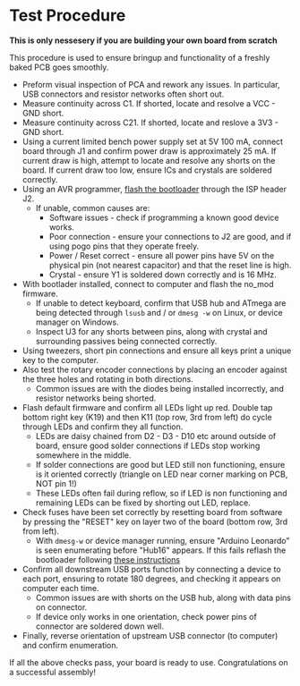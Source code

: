 # Test Procedure

__This is only nessesery if you are building your own board from scratch__

This procedure is used to ensure bringup and functionality of a freshly baked PCB goes smoothly. 

* Preform visual inspection of PCA and rework any issues. In particular, USB connectors and resistor networks often short out. 
* Measure continuity across C1. If shorted, locate and resolve a VCC - GND short. 
* Measure continuity across C21. If shorted, locate and reslove a 3V3 - GND short.
* Using a current limited bench power supply set at 5V 100 mA, connect board through J1 and confirm power draw is approximately 25 mA. If current draw is high, attempt to locate and resolve any shorts on the board. If current draw too low, ensure ICs and crystals are soldered correctly. 
* Using an AVR programmer, [flash the bootloader](Documents/firmware-install.md) through the ISP header J2.
	* If unable, common causes are:
		* Software issues - check if programming a known good device works.
		* Poor connection - ensure your connections to J2 are good, and if using pogo pins that they operate freely. 
		* Power / Reset correct - ensure all power pins have 5V on the physical pin (not nearest capacitor) and that the reset line is high. 
		* Crystal - ensure Y1 is soldered down correctly and is 16 MHz.
* With bootlader installed, connect to computer and flash the no_mod firmware. 
	* If unable to detect keyboard, confirm that USB hub and ATmega are being detected through `lsusb` and / or `dmesg -w` on Linux, or device manager on Windows. 
	* Inspect U3 for any shorts between pins, along with crystal and surrounding passives being connected correctly. 
* Using tweezers, short pin connections and ensure all keys print a unique key to the computer.
* Also test the rotary encoder connections by placing an encoder against the three holes and rotating in both directions.
	* Common issues are with the diodes being installed incorrectly, and resistor networks being shorted. 
* Flash default firmware and confirm all LEDs light up red. Double tap bottom right key (K19) and then K11 (top row, 3rd from left) do cycle through LEDs and confirm they all function. 
	* LEDs are daisy chained from D2 - D3 - D10 etc around outside of board, ensure good solder connections if LEDs stop working somewhere in the middle.
	* If solder connections are good but LED still non functioning, ensure is it oriented correctly (triangle on LED near corner marking on PCB, NOT pin 1!)
	* These LEDs often fail during reflow, so if LED is non functioning and remaining LEDs can be fixed by shorting out LED, replace. 
* Check fuses have been set correctly by resetting board from software by pressing the "RESET" key on layer two of the board (bottom row, 3rd from left).
   * With `dmesg-w` or device manager running, ensure "Arduino Leonardo" is seen enumerating before "Hub16" appears. If this fails reflash the bootloader following [these instructions](Documents/firmware-install.md)
* Confirm all downstream USB ports function by connecting a device to each port, ensuring to rotate 180 degrees, and checking it appears on computer each time. 
	* Common issues are with shorts on the USB hub, along with data pins on connector.
	* If device only works in one orientation, check power pins of connector are soldered down well. 
* Finally, reverse orientation of upstream USB connector (to computer) and confirm enumeration. 

If all the above checks pass, your board is ready to use. Congratulations on a successful assembly! 
